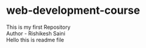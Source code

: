 # web-development-course
This is my first Repository
<br>
Author - Rishikesh Saini
<br>
Hello this is readme file
